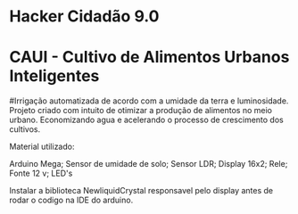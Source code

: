 # Hacker Cidadão 9.0
# CAUI - Cultivo de Alimentos Urbanos Inteligentes

#Irrigação automatizada de acordo com a umidade da terra e luminosidade.
Projeto criado com intuito de otimizar a produção de alimentos no meio urbano.
Economizando agua e acelerando o processo de crescimento dos cultivos.

Material utilizado: 

Arduino Mega;
Sensor de umidade de solo;
Sensor LDR;
Display 16x2;
Rele;
Fonte 12 v;
LED's


Instalar a biblioteca NewliquidCrystal responsavel pelo display antes de rodar o codigo na IDE do arduino. 
